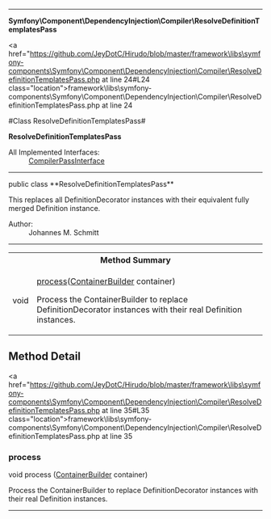 
- - -

**Symfony\Component\DependencyInjection\Compiler\ResolveDefinitionTemplatesPass**


<a href="https://github.com/JeyDotC/Hirudo/blob/master/framework\libs\symfony-components\Symfony\Component\DependencyInjection\Compiler\ResolveDefinitionTemplatesPass.php at line 24#L24 class="location">framework\libs\symfony-components\Symfony\Component\DependencyInjection\Compiler\ResolveDefinitionTemplatesPass.php at line 24</a>

#Class ResolveDefinitionTemplatesPass#

**ResolveDefinitionTemplatesPass**


<dl>
<dt>All Implemented Interfaces:</dt>
<dd><a href="https://github.com/JeyDotC/Hirudo-docs/blob/master/symfony/component/dependencyinjection/compiler/compilerpassinterface.html">CompilerPassInterface</a> </dd>
</dl>



- - -

<p class="signature">public  class **ResolveDefinitionTemplatesPass**</p>

<div class="comment" id="overview_description"><p>This replaces all DefinitionDecorator instances with their equivalent fully
merged Definition instance.</p></div>

<dl>
<dt>Author:</dt>
<dd>Johannes M. Schmitt <schmittjoh@gmail.com></dd>
</dl>


- - -

<table id="summary_method">
<tr><th colspan="2">Method Summary</th></tr>
<tr>
<td><span class='k'></span> <span class='nx'>void</span></td>
<td class="description"><p class="name"><a href="#process">process</a>(<a href="../../../../symfony/component/dependencyinjection/containerbuilder.html">ContainerBuilder</a> container)</p><p class="description">Process the ContainerBuilder to replace DefinitionDecorator instances with their real Definition instances.</p></td>
</tr>
</table>

<h2 id="detail_method">Method Detail</h2>

<a href="https://github.com/JeyDotC/Hirudo/blob/master/framework\libs\symfony-components\Symfony\Component\DependencyInjection\Compiler\ResolveDefinitionTemplatesPass.php at line 35#L35 class="location">framework\libs\symfony-components\Symfony\Component\DependencyInjection\Compiler\ResolveDefinitionTemplatesPass.php at line 35</a>

<h3 id="process()">process</h3>
<span class='k'></span> <span class='nx'>void</span> <span class='nf'>process</span> (<a href="../../../../symfony/component/dependencyinjection/containerbuilder.html">ContainerBuilder</a> container)

<div class="details">
<p>Process the ContainerBuilder to replace DefinitionDecorator instances with their real Definition instances.</p></div>

- - -

